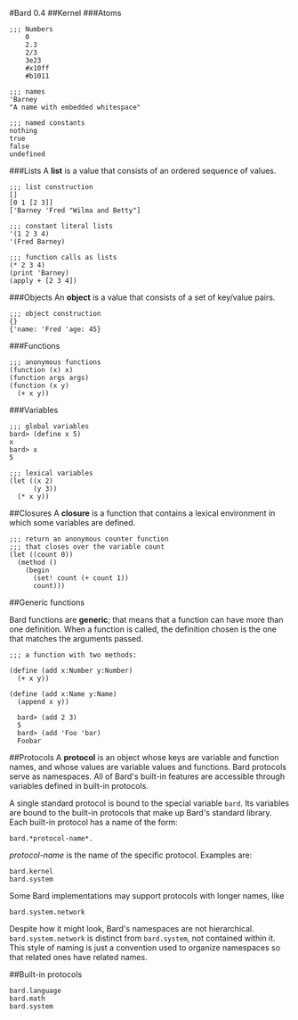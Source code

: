 
#Bard 0.4
##Kernel
###Atoms

    ;;; Numbers
        0
        2.3
        2/3
        3e23
        #x10ff
        #b1011

    ;;; names
    'Barney
    "A name with embedded whitespace"

    ;;; named constants
    nothing
    true
    false
    undefined
    
###Lists
A **list** is a value that consists of an ordered sequence of values.

    ;;; list construction
    []
    [0 1 [2 3]]
    ['Barney 'Fred "Wilma and Betty"]

    ;;; constant literal lists
    '(1 2 3 4)
    '(Fred Barney)

    ;;; function calls as lists
    (* 2 3 4)
    (print 'Barney)
    (apply + [2 3 4])

###Objects
An **object** is a value that consists of a set of key/value pairs. 

    ;;; object construction
    {}
    {'name: 'Fred 'age: 45}

###Functions

    ;;; anonymous functions
    (function (x) x)
    (function args args)
    (function (x y)
      (+ x y))

###Variables

    ;;; global variables
    bard> (define x 5)
    x
    bard> x
    5

    ;;; lexical variables
    (let ((x 2)
          (y 3))
      (* x y))

##Closures
A **closure** is a function that contains a lexical environment in which some variables are defined.

    ;;; return an anonymous counter function
    ;;; that closes over the variable count
    (let ((count 0))
      (method () 
        (begin
          (set! count (+ count 1))
          count)))

##Generic functions

Bard functions are **generic**; that means that a function can have more than one definition. When a function is called, the definition chosen is the one that matches the arguments passed.

    ;;; a function with two methods:
    
    (define (add x:Number y:Number)
      (+ x y))

    (define (add x:Name y:Name)
      (append x y))

      bard> (add 2 3)
      5
      bard> (add 'Foo 'bar)
      Foobar

##Protocols
A **protocol** is an object whose keys are variable and function names, and whose values are variable values and functions. Bard protocols serve as namespaces. All of Bard's built-in features are accessible through variables defined in built-in protocols.

A single standard protocol is bound to the special variable `bard`. Its variables are bound to the built-in protocols that make up Bard's standard library. Each built-in protocol has a name of the form:

    bard.*protocol-name*.

*protocol-name* is the name of the specific protocol. Examples are:

    bard.kernel
    bard.system

Some Bard implementations may support protocols with longer names, like

    bard.system.network

Despite how it might look, Bard's namespaces are not hierarchical. `bard.system.network` is distinct from `bard.system`, not contained within it. This style of naming is just a convention used to organize namespaces so that related ones have related names.

##Built-in protocols

    bard.language
    bard.math
    bard.system

